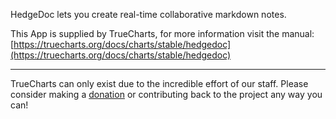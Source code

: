 HedgeDoc lets you create real-time collaborative markdown notes.

This App is supplied by TrueCharts, for more information visit the manual: [https://truecharts.org/docs/charts/stable/hedgedoc](https://truecharts.org/docs/charts/stable/hedgedoc)

---

TrueCharts can only exist due to the incredible effort of our staff.
Please consider making a [donation](https://truecharts.org/docs/about/sponsor) or contributing back to the project any way you can!
